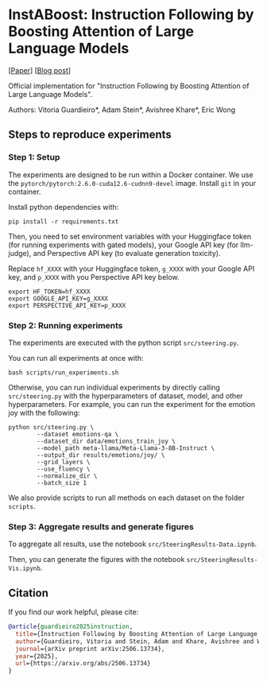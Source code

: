 # InstABoost: Instruction Following by Boosting Attention of Large Language Models

[<a href="https://arxiv.org/abs/2506.13734">Paper</a>] [<a href="https://debugml.github.io/instaboost/">Blog post</a>] 

Official implementation for "Instruction Following by Boosting Attention of Large Language Models".

Authors: Vitoria Guardieiro\*, Adam Stein\*, Avishree Khare\*, Eric Wong

## Steps to reproduce experiments

### Step 1: Setup

The experiments are designed to be run within a Docker container. We use the `pytorch/pytorch:2.6.0-cuda12.6-cudnn9-devel` image. Install `git` in your container.

Install python dependencies with:
```
pip install -r requirements.txt
```

Then, you need to set environment variables with your Huggingface token (for running experiments with gated models), your Google API key (for llm-judge), and Perspective API key (to evaluate generation toxicity).

Replace `hf_XXXX` with your Huggingface token, `g_XXXX` with your Google API key, and `p_XXXX` with you Perspective API key below.

```
export HF_TOKEN=hf_XXXX
export GOOGLE_API_KEY=g_XXXX
export PERSPECTIVE_API_KEY=p_XXXX
```

### Step 2: Running experiments

The experiments are executed with the python script `src/steering.py`.

You can run all experiments at once with:
```
bash scripts/run_experiments.sh
```

Otherwise, you can run individual experiments by directly calling `src/steering.py` with the hyperparameters of dataset, model, and other hyperparameters. For example, you can run the experiment for the emotion joy with the following:

```
python src/steering.py \
        --dataset emotions-qa \
        --dataset_dir data/emotions_train_joy \
        --model_path meta-llama/Meta-Llama-3-8B-Instruct \
        --output_dir results/emotions/joy/ \
        --grid_layers \
        --use_fluency \
        --normalize_dir \
        --batch_size 1
```

We also provide scripts to run all methods on each dataset on the folder `scripts`. 

### Step 3: Aggregate results and generate figures

To aggregate all results, use the notebook `src/SteeringResults-Data.ipynb`. 

Then, you can generate the figures with the notebook `src/SteeringResults-Vis.ipynb`.

## Citation

If you find our work helpful, please cite:

```bibtex
@article{guardieiro2025instruction,
  title={Instruction Following by Boosting Attention of Large Language Models},
  author={Guardieiro, Vitoria and Stein, Adam and Khare, Avishree and Wong, Eric},
  journal={arXiv preprint arXiv:2506.13734},
  year={2025},
  url={https://arxiv.org/abs/2506.13734}
}
```